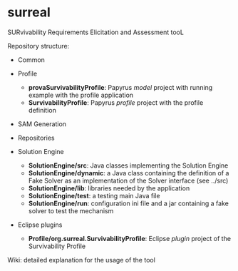 # surreal
SURvivability Requirements Elicitation and Assessment tooL

Repository structure:
- Common
- Profile

  - **provaSurvivabilityProfile**: Papyrus *model* project with running example with the profile application
  - **SurvivabilityProfile**: Papyrus *profile* project with the profile definition
  
- SAM Generation
- Repositories
- Solution Engine

  - **SolutionEngine/src**: Java classes implementing the Solution Engine
  - **SolutionEngine/dynamic**: a Java class containing the definition of a Fake Solver as an implementation of the Solver interface (see ../src)
  - **SolutionEngine/lib**: libraries needed by the application
  - **SolutionEngine/test**: a testing main Java file
  - **SolutionEngine/run**: configuration ini file and a jar containing a fake solver to test the mechanism

- Eclipse plugins

  - **Profile/org.surreal.SurvivabilityProfile**: Eclipse *plugin* project of the Survivability Profile

Wiki: detailed explanation for the usage of the tool
